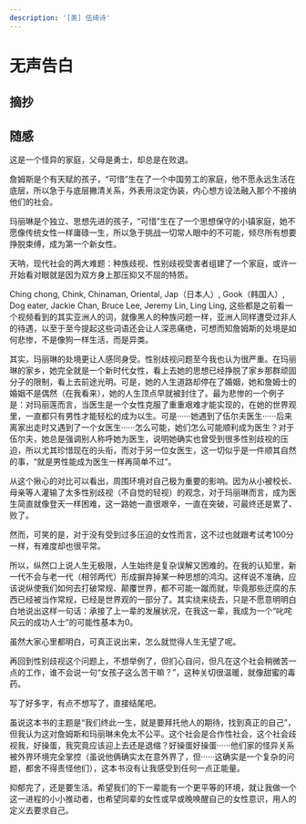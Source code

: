 ```yaml
---
description: '[美] 伍绮诗'
---
```


# 无声告白

## 摘抄

## 随感

这是一个怪异的家庭，父母是勇士，却总是在败退。

詹姆斯是个有天赋的孩子，“可惜”生在了一个中国劳工的家庭，他不愿永远生活在底层，所以急于与底层撇清关系，外表用淡定伪装，内心想方设法融入那个不接纳他们的社会。

玛丽琳是个独立、思想先进的孩子，“可惜”生在了一个思想保守的小镇家庭，她不愿像传统女性一样庸碌一生，所以急于挑战一切常人眼中的不可能，倾尽所有想要挣脱束缚，成为第一个新女性。

天呐，现代社会的两大难题：种族歧视、性别歧视受害者组建了一个家庭，或许一开始看对眼就是因为双方身上那压抑又不屈的特质。

Ching chong, Chink, Chinaman, Oriental, Jap（日本人）, Gook（韩国人）, Dog eater, Jackie Chan, Bruce Lee, Jeremy Lin, Ling Ling, 这些都是之前看一个视频看到的其实亚洲人的词，就像黑人的种族问题一样，亚洲人同样遭受过非人的待遇，以至于至今提起这些词语还会让人深恶痛绝，可想而知詹姆斯的处境是如何悲惨，不是像狗一样生活，而是异类。

其实，玛丽琳的处境更让人感同身受。性别歧视问题至今我也认为很严重。在玛丽琳的家乡，她完全就是一个新时代女性，看上去她的思想已经挣脱了家乡那群顽固分子的限制，看上去前途光明。可是，她的人生道路却停在了婚姻，她和詹姆士的婚姻不是偶然（在我看来），她的人生顶点早就被封住了。最为悲惨的一个例子是：对玛丽莲而言，当医生是一个女性克服了重重艰难才能实现的，在她的世界观里，一直都只有男性才能轻松的成为以生。可是······她遇到了伍尔夫医生······后来离家出走时又遇到了一个女医生······怎么可能，她们怎么可能顺利成为医生？对于伍尔夫，她总是强调别人称呼她为医生，说明她确实也曾受到很多性别歧视的压迫，所以尤其珍惜现在的头衔，而对于另一位女医生，这一切似乎是一件顺其自然的事，“就是男性能成为医生一样再简单不过”。

从​这个揪心的对比可以看出，周围环境对自己极为重要的影响。因为从小被校长、母亲等人灌输了太多性别歧视（不自觉的轻视）的观念，对于玛丽琳而言，成为医生简直就像登天一样困难，这一路她一直很艰辛，一直在突破，可最终还是累了、败了。

然而​，可笑的是，对于没有受到过多压迫的女性而言，这不过也就跟考试考100分一样，有难度却也很平常。

所以，纵然口上说人生无极限，人生始终是复杂误解又困难的。在我的认知里，新一代不会与老一代（相邻两代）形成摒弃掉某一种思想的鸿沟。这样说不准确，应该说纵使我们如何去打破常规、颠覆世界，都不可能一蹴而就，毕竟那些迂腐的东西已经被当作常规，已经是世界观的一部分了。其实绕来绕去，只是不愿意明明白白地说出这样一句话：承接了上一辈的发展状况，在我这一辈，我成为一个“叱咤风云的成功人士”的可能性基本为0。

虽然大家心里都明白，可真正说出来，怎么就觉得人生无望了呢。

再回到性别歧视这个问题上，不想举例了，但扪心自问，但凡在这个社会稍微苦一点的工作，谁不会说一句“女孩子这么苦干嘛？”，这种关切很温暖，就像甜蜜的毒药。

写了好多字，有点不想写了，直接结尾吧。

虽说这本书的主题是“我们终此一生，就是要拜托他人的期待，找到真正的自己”，但我认为这对詹姆斯和玛丽琳未免太不公平。这个社会是合作性社会，这个社会歧视我，好操蛋，我究竟应该迎上去还是退缩？好操蛋好操蛋······他们家的怪异关系被外界环境完全掌控（虽说他俩确实太在意外界了，但······这确实是一个复杂的问题，都舍不得责怪他们），这本书没有让我感受到任何一点正能量。

抑郁完了，还是要生活。希望我们的下一辈能有一个更平等的环境，就让我做一个这一进程的小小推动者，也希望同辈的女性或早或晚唤醒自己的女性意识，用人的定义去要求自己。

